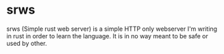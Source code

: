 # srws

srws (Simple rust web server) is a simple HTTP only webserver I'm writing in rust in order to learn the language. It is in no way meant to be safe or used by other.
